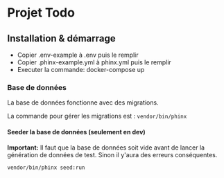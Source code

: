 # Projet Todo

## Installation & démarrage

- Copier .env-example à .env puis le remplir
- Copier .phinx-example.yml à phinx.yml puis le remplir
- Executer la commande: docker-compose up

### Base de données

La base de données fonctionne avec des migrations.

La commande pour gérer les migrations est : `vendor/bin/phinx`

#### Seeder la base de données (seulement en dev)

**Important:** Il faut que la base de données soit vide avant de lancer la génération de données de test. Sinon il y'aura des erreurs conséquentes.

`vendor/bin/phinx seed:run`